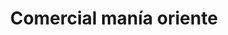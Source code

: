 ---
title: "Comercial manía oriente"
url: /puerto-la-cruz/comercial-mania-oriente/
shop: grandes almacenes
---